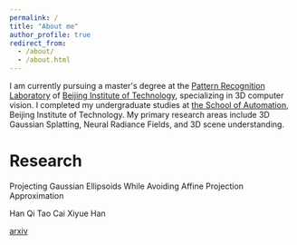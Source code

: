 ```yaml
---
permalink: /
title: "About me"
author_profile: true
redirect_from: 
  - /about/
  - /about.html
---
```



I am currently pursuing a master's degree at the [Pattern Recognition Laboratory](https://ac.bit.edu.cn/xygk/zzjg/jcxszz/401dc4db5410423db49a077b2c838592.htm) of [Beijing Institute of Technology](https://www.bit.edu.cn/), specializing in 3D computer vision. I completed my undergraduate studies at [the School of Automation](https://ac.bit.edu.cn/xygk/xyjj/index.htm), Beijing Institute of Technology. My primary research areas include 3D Gaussian Splatting, Neural Radiance Fields, and 3D scene understanding.

Research
======
Projecting Gaussian Ellipsoids While Avoiding Affine Projection Approximation

Han Qi Tao Cai Xiyue Han

[arxiv](https://arxiv.org/abs/2411.07579)
